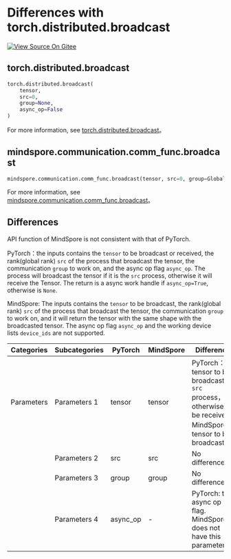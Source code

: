 # Differences with torch.distributed.broadcast

[![View Source On Gitee](https://mindspore-website.obs.cn-north-4.myhuaweicloud.com/website-images/r2.4.1/resource/_static/logo_source_en.svg)](https://gitee.com/mindspore/docs/blob/r2.4.1/docs/mindspore/source_en/note/api_mapping/pytorch_diff/distributed.broadcast.md)

## torch.distributed.broadcast

```python
torch.distributed.broadcast(
    tensor,
    src=0,
    group=None,
    async_op=False
)
```

For more information, see [torch.distributed.broadcast](https://pytorch.org/docs/1.8.1/distributed.html#torch.distributed.broadcast)。

## mindspore.communication.comm_func.broadcast

```python
mindspore.communication.comm_func.broadcast(tensor, src=0, group=GlobalComm.WORLD_COMM_GROUP)
```

For more information, see [mindspore.communication.comm_func.broadcast](https://www.mindspore.cn/docs/en/r2.4.1/api_python/communication/mindspore.communication.comm_func.broadcast.html#mindspore.communication.comm_func.broadcast)。

## Differences

API function of MindSpore is not consistent with that of PyTorch.

PyTorch：the inputs contains the `tensor` to be broadcast or received, the rank(global rank) `src` of the process that broadcast the tensor, the communication `group` to work on, and the async op flag `async_op`. The process will broadcast the tensor if it is the `src` process, otherwise it will receive the Tensor. The return is a async work handle if `async_op=True`, otherwise is `None`.

MindSpore: The inputs contains the `tensor` to be broadcast, the rank(global rank) `src` of the process that broadcast the tensor, the communication `group` to work on, and it will return the tensor with the same shape with the broadcasted tensor. The async op flag `async_op` and the working device lists `device_ids` are not supported.

| Categories | Subcategories |PyTorch | MindSpore | Difference |
| --- | --- | --- | --- |---|
|Parameters | Parameters 1 | tensor | tensor |PyTorch：tensor to be broadcast in `src` process，otherwise to be received. MindSpore：tensor to be broadcasted |
| | Parameters 2 | src | src |No difference|
| | Parameters 3 | group | group |No difference|
| | Parameters 4 | async_op | - |PyTorch: the async op flag. MindSpore: does not have this parameter. |
